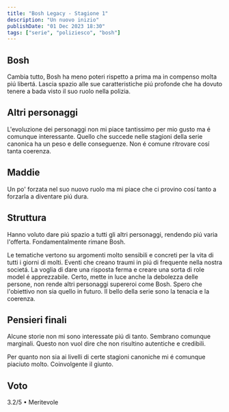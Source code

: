 ```yaml
---
title: "Bosh Legacy - Stagione 1"
description: "Un nuovo inizio"
publishDate: "01 Dec 2023 18:30"
tags: ["serie", "poliziesco", "bosh"]
---
```


## Bosh

Cambia tutto, Bosh ha meno poteri rispetto a prima ma in compenso molta piú libertá.
Lascia spazio alle sue caratteristiche piú profonde che ha dovuto tenere a bada visto il suo ruolo nella polizia.

## Altri personaggi

L'evoluzione dei personaggi non mi piace tantissimo per mio gusto ma é comunque interessante.
Quello che succede nelle stagioni della serie canonica ha un peso e delle conseguenze.
Non é comune ritrovare cosí tanta coerenza.

## Maddie

Un po' forzata nel suo nuovo ruolo ma mi piace che ci provino cosí tanto a forzarla a diventare piú dura.

## Struttura

Hanno voluto dare piú spazio a tutti gli altri personaggi, rendendo piú varia l'offerta.
Fondamentalmente rimane Bosh.

Le tematiche vertono su argomenti molto sensibili e concreti per la vita di tutti i giorni di molti.
Eventi che creano traumi in piú di frequente nella nostra societá.
La voglia di dare una risposta ferma e creare una sorta di role model é apprezzabile.
Certo, mette in luce anche la debolezza delle persone, non rende altri personaggi supereroi come Bosh.
Spero che l'obiettivo non sia quello in futuro. Il bello della serie sono la tenacia e la coerenza.

## Pensieri finali

Alcune storie non mi sono interessate piú di tanto.
Sembrano comunque marginali.
Questo non vuol dire che non risultino autentiche e credibili.

Per quanto non sia ai livelli di certe stagioni canoniche mi é comunque piaciuto molto.
Coinvolgente il giunto.

## Voto

3.2/5 • Meritevole
